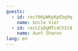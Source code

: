 ```yaml
---
guests:
  - id: recf6KpW6pKpEbg9q
    name: Uncle Vier
  - id: recLCyDgMTc4ChIC8
    name: Aunt Sharon
lang: en
---
```

